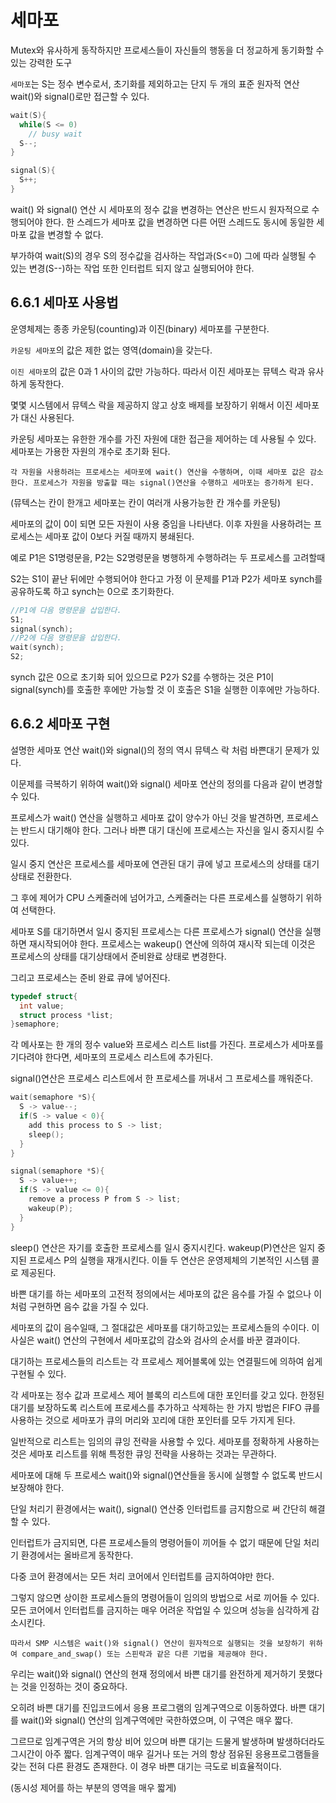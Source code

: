 # 세마포

Mutex와 유사하게 동작하지만 프로세스들이 자신들의 행동을 더 정교하게 동기화할 수 있는 강력한 도구

`세마포`는 S는 정수 변수로서, 초기화를 제외하고는 단지 두 개의 표준 원자적 연산 wait()와 signal()로만 접근할 수 있다.

```c
wait(S){
  while(S <= 0)
    // busy wait
  S--;
}

signal(S){
  S++;
}
```

wait() 와 signal() 연산 시 세마포의 정수 값을 변경하는 연산은 반드시 원자적으로 수행되어야 한다. 한 스레드가 세마포 값을 변경하면 다른 어떤 스레드도 동시에 동일한 세마포 값을 변경할 수 없다.

부가하여 wait(S)의 경우 S의 정수값을 검사하는 작업과(S<=0) 그에 따라 실행될 수 있는 변경(S--)하는 작업 또한 인터럽트 되지 않고 실행되어야 한다.

## 6.6.1 세마포 사용법

운영체제는 종종 카운팅(counting)과 이진(binary) 세마포를 구분한다.

`카운팅 세마포`의 값은 제한 없는 영역(domain)을 갖는다.

`이진 세마포`의 값은 0과 1 사이의 값만 가능하다. 따라서 이진 세마포는 뮤텍스 락과 유사하게 동작한다.

몇몇 시스템에서 뮤텍스 락을 제공하지 않고 상호 배제를 보장하기 위해서 이진 세마포가 대신 사용된다.

카운팅 세마포는 유한한 개수를 가진 자원에 대한 접근을 제어하는 데 사용될 수 있다. 세마포는 가용한 자원의 개수로 초기화 된다.

`각 자원을 사용하려는 프로세스는 세마포에 wait() 연산을 수행하며, 이때 세마포 값은 감소한다. 프로세스가 자원을 방출할 때는 signal()연산을 수행하고 세마포는 증가하게 된다.`

(뮤텍스는 칸이 한개고 세마포는 칸이 여러개 사용가능한 칸 개수를 카운팅)

세마포의 값이 0이 되면 모든 자원이 사용 중임을 나타낸다. 이후 자원을 사용하려는 프로세스는 세마포 값이 0보다 커질 때까지 봉쇄된다.

예로 P1은 S1명령문을, P2는 S2명령문을 병행하게 수행하려는 두 프로세스를 고려할때

S2는 S1이 끝난 뒤에만 수행되어야 한다고 가정 이 문제를 P1과 P2가 세마포 synch를 공유하도록 하고 synch는 0으로 초기화한다.

```c
//P1에 다음 명령문을 삽입한다.
S1;
signal(synch);
//P2에 다음 명령문을 삽입한다.
wait(synch);
S2;
```

synch 값은 0으로 초기화 되어 있으므로 P2가 S2를 수행하는 것은 P1이 signal(synch)를 호출한 후에만 가능할 것 이 호출은 S1을 실행한 이후에만 가능하다.

## 6.6.2 세마포 구현

설명한 세마포 연산 wait()와 signal()의 정의 역시 뮤텍스 락 처럼 바쁜대기 문제가 있다.

이문제를 극복하기 위하여 wait()와 signal() 세마포 연산의 정의를 다음과 같이 변경할 수 있다.

프로세스가 wait() 연산을 실행하고 세마포 값이 양수가 아닌 것을 발견하면, 프로세스는 반드시 대기해야 한다. 그러나 바쁜 대기 대신에 프로세스는 자신을 일시 중지시킬 수 있다.

일시 중지 연산은 프로세스를 세마포에 연관된 대기 큐에 넣고 프로세스의 상태를 대기 상태로 전환한다.

그 후에 제어가 CPU 스케줄러에 넘어가고, 스케줄러는 다른 프로세스를 실행하기 위하여 선택한다.

세마포 S를 대기하면서 일시 중지된 프로세스는 다른 프로세스가 signal() 연산을 실행하면 재시작되어야 한다. 프로세스는 wakeup() 연산에 의하여 재시작 되는데 이것은 프로세스의 상태를 대기상태에서 준비완료 상태로 변경한다.

그리고 프로세스는 준비 완료 큐에 넣어진다.

```c
typedef struct{
  int value;
  struct process *list;
}semaphore;
```

각 메사포는 한 개의 정수 value와 프로세스 리스트 list를 가진다. 프로세스가 세마포를 기다려야 한다면, 세마포의 프로세스 리스트에 추가된다.

signal()연산은 프로세스 리스트에서 한 프로세스를 꺼내서 그 프로세스를 깨워준다.

```c
wait(semaphore *S){
  S -> value--;
  if(S -> value < 0){
    add this process to S -> list;
    sleep();
  }
}

signal(semaphore *S){
  S -> value++;
  if(S -> value <= 0){
    remove a process P from S -> list;
    wakeup(P);
  }
}
```

sleep() 연산은 자기를 호출한 프로세스를 일시 중지시킨다. wakeup(P)연산은 일지 중지된 프로세스 P의 실행을 재개시킨다. 이들 두 연산은 운영제체의 기본적인 시스템 콜로 제공된다.

바쁜 대기를 하는 세마포의 고전적 정의에서는 세마포의 값은 음수를 가질 수 없으나 이처럼 구현하면 음수 값을 가질 수 있다.

세마포의 값이 음수일때, 그 절대값은 세마포를 대기하고있는 프로세스들의 수이다. 이 사실은 wait() 연산의 구현에서 세마포값의 감소와 검사의 순서를 바꾼 결과이다.

대기하는 프로세스들의 리스트는 각 프로세스 제어블록에 있는 연결필드에 의하여 쉽게 구현될 수 있다.

각 세마포는 정수 값과 프로세스 제어 블록의 리스트에 대한 포인터를 갖고 있다. 한정된 대기를 보장하도록 리스트에 프로세스를 추가하고 삭제하는 한 가지 방법은 FIFO 큐를 사용하는 것으로 세마포가 큐의 머리와 꼬리에 대한 포인터를 모두 가지게 된다.

일반적으로 리스트는 임의의 큐잉 전략을 사용할 수 있다. 세마포를 정확하게 사용하는 것은 세마포 리스트를 위해 특정한 큐잉 전략을 사용하는 것과는 무관하다.

세마포에 대해 두 프로세스 wait()와 signal()연산들을 동시에 실행할 수 없도록 반드시 보장해야 한다.

단일 처리기 환경에서는 wait(), signal() 연산중 인터럽트를 금지함으로 써 간단히 해결할 수 있다.

인터럽트가 금지되면, 다른 프로세스들의 명령어들이 끼어들 수 없기 때문에 단일 처리기 환경에서는 올바르게 동작한다.

다중 코어 환경에서는 모든 처리 코어에서 인터럽트를 금지하여야만 한다.

그렇지 않으면 상이한 프로세스들의 명령어들이 임의의 방법으로 서로 끼어들 수 있다. 모든 코어에서 인터럽트를 금지하는 매우 어려운 작업일 수 있으며 성능을 심각하게 감소시킨다.

`따라서 SMP 시스템은 wait()와 signal() 연산이 원자적으로 실행되는 것을 보장하기 위하여 compare_and_swap() 또는 스핀락과 같은 다른 기법을 제공해야 한다.`

우리는 wait()와 signal() 연산의 현재 정의에서 바쁜 대기를 완전하게 제거하기 못했다는 것을 인정하는 것이 중요하다.

오히려 바쁜 대기를 진입코드에서 응용 프로그램의 임계구역으로 이동하였다. 바쁜 대기를 wait()와 signal() 연산의 임계구역에만 국한하였으며, 이 구역은 매우 짧다.

그르므로 임계구역은 거의 항상 비어 있으며 바쁜 대기는 드물게 발생하며 발생하더라도 그시간이 아주 짧다. 임계구역이 매우 길거나 또는 거의 항상 점유된 응용프로그램들을 갖는 전혀 다른 환경도 존재한다. 이 경우 바쁜 대기는 극도로 비효율적이다.

(동시성 제어를 하는 부분의 영역을 매우 짧게)
